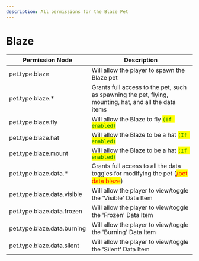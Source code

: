 ```yaml
---
description: All permissions for the Blaze Pet
---
```



# Blaze
| Permission Node | Description |
| - | - |
| pet.type.blaze | Will allow the player to spawn the Blaze pet |
| pet.type.blaze.* | Grants full access to the pet, such as spawning the pet, flying, mounting, hat, and all the data items |
| pet.type.blaze.fly | Will allow the Blaze to fly <mark style="color:green;">`(If enabled)`</mark> |
| pet.type.blaze.hat | Will allow the Blaze to be a hat <mark style="color:green;">`(If enabled)`</mark> |
| pet.type.blaze.mount | Will allow the Blaze to be a hat <mark style="color:green;">`(If enabled)`</mark> |
| pet.type.blaze.data.* | Grants full access to all the data toggles for modifying the pet (<mark style="color:red;">/pet data blaze</mark>) |
| pet.type.blaze.data.visible | Will allow the player to view/toggle the 'Visible' Data Item |
| pet.type.blaze.data.frozen | Will allow the player to view/toggle the 'Frozen' Data Item |
| pet.type.blaze.data.burning | Will allow the player to view/toggle the 'Burning' Data Item |
| pet.type.blaze.data.silent | Will allow the player to view/toggle the 'Silent' Data Item |

